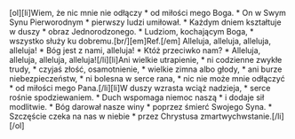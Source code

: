 [ol][li]Wiem, że nic mnie nie odłączy * od miłości mego Boga. * On w Swym Synu Pierworodnym * pierwszy ludzi umiłował. * Każdym dniem kształtuje w duszy * obraz Jednorodzonego. * Ludziom, kochającym Boga, * wszystko służy ku dobremu.[br/][em]Ref.[/em] Alleluja, alleluja, alleluja, alleluja! * Bóg jest z nami, alleluja! * Któż przeciwko nam? * Alleluja, alleluja, alleluja, alleluja![/li][li]Ani wielkie utrapienie, * ni codzienne zwykłe trudy, * czyjaś złość, osamotnienie, * wielkie zimna albo głody, * ani burze niebezpieczeństw, * ni bolesna w serce rana, * nic nie może mnie odłączyć * od miłości mego Pana.[/li][li]W duszy wzrasta wciąż nadzieja, * serce rośnie spodziewaniem. * Duch wspomaga niemoc naszą * i dodaje sił modlitwie. * Bóg darował nasze winy * poprzez śmierć Swojego Syna. * Szczęście czeka na nas w niebie * przez Chrystusa zmartwychwstanie.[/li][/ol]